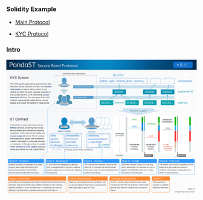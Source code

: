 ### Solidity Example

* [Main Protocol](./PandaST.sol)

* [KYC Protocol](./KYC.sol)

### Intro

![PandaST intro](./images/PandaST.v0_1_1.jpg)